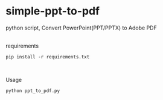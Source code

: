 # simple-ppt-to-pdf

python script, Convert PowerPoint(PPT/PPTX) to Adobe PDF
<br><br>

requirements
```
pip install -r requirements.txt
```

<br>

Usage
```
python ppt_to_pdf.py
```